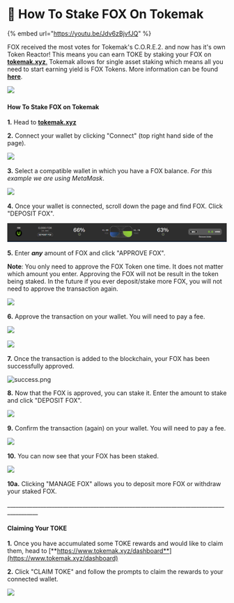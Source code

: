 # 🦊 How To Stake FOX On Tokemak

{% embed url="https://youtu.be/Jdv6zBjvfJQ" %}

FOX received the most votes for Tokemak's C.O.R.E.2. and now has it's own Token Reactor! This means you can earn TOKE by staking your FOX on [**tokemak.xyz**.](https://www.tokemak.xyz/) Tokemak allows for single asset staking which means all you need to start earning yield is FOX Tokens. More information can be found [**here**](https://medium.com/tokemak/c-o-r-e-2-conclusion-introducing-the-second-round-of-reactors-e38b207f2e0).

![](<../../.gitbook/assets/image (97).png>)

#### How To Stake FOX on Tokemak

**1.** Head to [**tokemak.xyz**](https://www.tokemak.xyz/)

**2.** Connect your wallet by clicking "Connect" (top right hand side of the page).

![](<../../.gitbook/assets/image (236).png>)

**3.** Select a compatible wallet in which you have a FOX balance. _For this example we are using MetaMask_.

![](<../../.gitbook/assets/image (237).png>)

**4.** Once your wallet is connected, scroll down the page and find FOX. Click "DEPOSIT FOX".

![](<../../.gitbook/assets/image (3).png>)

**5.** Enter _**any**_ amount of FOX and click "APPROVE FOX".

**Note**: You only need to approve the FOX Token one time. It does not matter which amount you enter. Approving the FOX will not be result in the token being staked. In the future if you ever deposit/stake more FOX, you will not need to approve the transaction again.

![](<../../.gitbook/assets/image (109).png>)

**6.** Approve the transaction on your wallet. You will need to pay a fee.

![](<../../.gitbook/assets/image (179).png>)

![](<../../.gitbook/assets/image (66).png>)

**7.** Once the transaction is added to the blockchain, your FOX has been successfully approved.

![success.png](https://shapeshift.zendesk.com/hc/article\_attachments/4415791718541/success.png)

**8.** Now that the FOX is approved, you can stake it. Enter the amount to stake and click "DEPOSIT FOX".

![](<../../.gitbook/assets/image (163).png>)

**9.** Confirm the transaction (again) on your wallet. You will need to pay a fee.

![](<../../.gitbook/assets/image (44).png>)

**10.** You can now see that your FOX has been staked.

![](<../../.gitbook/assets/image (176).png>)

**10a.** Clicking "MANAGE FOX" allows you to deposit more FOX or withdraw your staked FOX.

\_\_\_\_\_\_\_\_\_\_\_\_\_\_\_\_\_\_\_\_\_\_\_\_\_\_\_\_\_\_\_\_\_\_\_\_\_\_\_\_\_\_\_\_\_\_\_\_\_\_\_\_\_\_\_\_\_\_\_\_\_\_\_\_\_\_\_\_\_\_\_\_\_\_\_\_\_\_\_\_\_\_\_\_\_\_\_\_\_

#### Claiming Your TOKE

**1.** Once you have accumulated some TOKE rewards and would like to claim them, head to [**https://www.tokemak.xyz/dashboard**](https://www.tokemak.xyz/dashboard)

**2.** Click "CLAIM TOKE" and follow the prompts to claim the rewards to your connected wallet.

![](<../../.gitbook/assets/image (95).png>)
